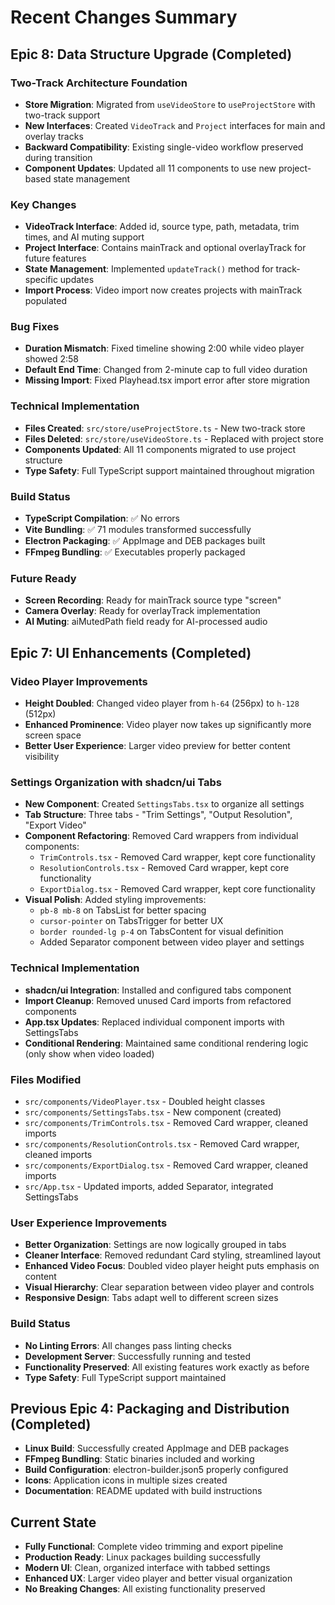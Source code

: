 # Recent Changes Summary

## Epic 8: Data Structure Upgrade (Completed)

### Two-Track Architecture Foundation
- **Store Migration**: Migrated from `useVideoStore` to `useProjectStore` with two-track support
- **New Interfaces**: Created `VideoTrack` and `Project` interfaces for main and overlay tracks
- **Backward Compatibility**: Existing single-video workflow preserved during transition
- **Component Updates**: Updated all 11 components to use new project-based state management

### Key Changes
- **VideoTrack Interface**: Added id, source type, path, metadata, trim times, and AI muting support
- **Project Interface**: Contains mainTrack and optional overlayTrack for future features
- **State Management**: Implemented `updateTrack()` method for track-specific updates
- **Import Process**: Video import now creates projects with mainTrack populated

### Bug Fixes
- **Duration Mismatch**: Fixed timeline showing 2:00 while video player showed 2:58
- **Default End Time**: Changed from 2-minute cap to full video duration
- **Missing Import**: Fixed Playhead.tsx import error after store migration

### Technical Implementation
- **Files Created**: `src/store/useProjectStore.ts` - New two-track store
- **Files Deleted**: `src/store/useVideoStore.ts` - Replaced with project store
- **Components Updated**: All 11 components migrated to use project structure
- **Type Safety**: Full TypeScript support maintained throughout migration

### Build Status
- **TypeScript Compilation**: ✅ No errors
- **Vite Bundling**: ✅ 71 modules transformed successfully
- **Electron Packaging**: ✅ AppImage and DEB packages built
- **FFmpeg Bundling**: ✅ Executables properly packaged

### Future Ready
- **Screen Recording**: Ready for mainTrack source type "screen"
- **Camera Overlay**: Ready for overlayTrack implementation
- **AI Muting**: aiMutedPath field ready for AI-processed audio

## Epic 7: UI Enhancements (Completed)

### Video Player Improvements
- **Height Doubled**: Changed video player from `h-64` (256px) to `h-128` (512px)
- **Enhanced Prominence**: Video player now takes up significantly more screen space
- **Better User Experience**: Larger video preview for better content visibility

### Settings Organization with shadcn/ui Tabs
- **New Component**: Created `SettingsTabs.tsx` to organize all settings
- **Tab Structure**: Three tabs - "Trim Settings", "Output Resolution", "Export Video"
- **Component Refactoring**: Removed Card wrappers from individual components:
  - `TrimControls.tsx` - Removed Card wrapper, kept core functionality
  - `ResolutionControls.tsx` - Removed Card wrapper, kept core functionality  
  - `ExportDialog.tsx` - Removed Card wrapper, kept core functionality
- **Visual Polish**: Added styling improvements:
  - `pb-8 mb-8` on TabsList for better spacing
  - `cursor-pointer` on TabsTrigger for better UX
  - `border rounded-lg p-4` on TabsContent for visual definition
  - Added Separator component between video player and settings

### Technical Implementation
- **shadcn/ui Integration**: Installed and configured tabs component
- **Import Cleanup**: Removed unused Card imports from refactored components
- **App.tsx Updates**: Replaced individual component imports with SettingsTabs
- **Conditional Rendering**: Maintained same conditional rendering logic (only show when video loaded)

### Files Modified
- `src/components/VideoPlayer.tsx` - Doubled height classes
- `src/components/SettingsTabs.tsx` - New component (created)
- `src/components/TrimControls.tsx` - Removed Card wrapper, cleaned imports
- `src/components/ResolutionControls.tsx` - Removed Card wrapper, cleaned imports
- `src/components/ExportDialog.tsx` - Removed Card wrapper, cleaned imports
- `src/App.tsx` - Updated imports, added Separator, integrated SettingsTabs

### User Experience Improvements
- **Better Organization**: Settings are now logically grouped in tabs
- **Cleaner Interface**: Removed redundant Card styling, streamlined layout
- **Enhanced Video Focus**: Doubled video player height puts emphasis on content
- **Visual Hierarchy**: Clear separation between video player and controls
- **Responsive Design**: Tabs adapt well to different screen sizes

### Build Status
- **No Linting Errors**: All changes pass linting checks
- **Development Server**: Successfully running and tested
- **Functionality Preserved**: All existing features work exactly as before
- **Type Safety**: Full TypeScript support maintained

## Previous Epic 4: Packaging and Distribution (Completed)
- **Linux Build**: Successfully created AppImage and DEB packages
- **FFmpeg Bundling**: Static binaries included and working
- **Build Configuration**: electron-builder.json5 properly configured
- **Icons**: Application icons in multiple sizes created
- **Documentation**: README updated with build instructions

## Current State
- **Fully Functional**: Complete video trimming and export pipeline
- **Production Ready**: Linux packages building successfully
- **Modern UI**: Clean, organized interface with tabbed settings
- **Enhanced UX**: Larger video player and better visual organization
- **No Breaking Changes**: All existing functionality preserved
